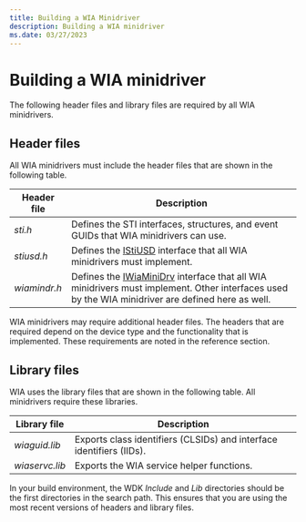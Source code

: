 ```yaml
---
title: Building a WIA Minidriver
description: Building a WIA minidriver
ms.date: 03/27/2023
---
```


# Building a WIA minidriver

The following header files and library files are required by all WIA minidrivers.

## Header files

All WIA minidrivers must include the header files that are shown in the following table.

| Header file | Description |
|--|--|
| *sti.h* | Defines the STI interfaces, structures, and event GUIDs that WIA minidrivers can use. |
| *stiusd.h* | Defines the [IStiUSD](/windows-hardware/drivers/ddi/_image/index) interface that all WIA minidrivers must implement. |
| *wiamindr.h* | Defines the [IWiaMiniDrv](/windows-hardware/drivers/ddi/wiamindr_lh/nn-wiamindr_lh-iwiaminidrv) interface that all WIA minidrivers must implement. Other interfaces used by the WIA minidriver are defined here as well. |

WIA minidrivers may require additional header files. The headers that are required depend on the device type and the functionality that is implemented. These requirements are noted in the reference section.

## Library files

WIA uses the library files that are shown in the following table. All minidrivers require these libraries.

| Library file | Description |
|--|--|
| *wiaguid.lib* | Exports class identifiers (CLSIDs) and interface identifiers (IIDs). |
| *wiaservc.lib* | Exports the WIA service helper functions. |

In your build environment, the WDK *Include* and *Lib* directories should be the first directories in the search path. This ensures that you are using the most recent versions of headers and library files.
